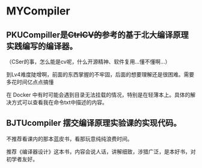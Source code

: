 # MYCompiler

## PKUCompiller是~~CtrlCV的~~参考的基于北大编译原理实践编写的编译器。
（CSer的事，怎么能是cv呢，什么开源精神、软件复用...懂不懂啊...）

到Lv4难度陡增啊，前面的东西掌握的不牢固，后面的想要理解还是很困难。需要多花时间亿点点搞懂

在 Docker 中有时可能会遇到目录无法挂载的情况，特别是在轻薄本上。具体的解决方式可以查看我在命令txt中描述的内容。

## BJTUcompiler 摆交编译原理实验课的实现代码。
不推荐看课内的那本蓝皮书，看那玩意纯纯浪费时间。

推荐《编译器设计》这本书，内容会说人话，讲解细致，涉猎广泛，是本好书，对初学者友好。


